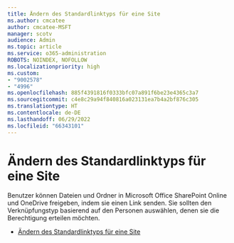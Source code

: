 ```yaml
---
title: Ändern des Standardlinktyps für eine Site
ms.author: cmcatee
author: cmcatee-MSFT
manager: scotv
audience: Admin
ms.topic: article
ms.service: o365-administration
ROBOTS: NOINDEX, NOFOLLOW
ms.localizationpriority: high
ms.custom:
- "9002578"
- "4996"
ms.openlocfilehash: 885f4391816f0333bfc07a891f6be23e4365c3a7
ms.sourcegitcommit: c4e8c29a94f840816a023131ea7b4a2bf876c305
ms.translationtype: HT
ms.contentlocale: de-DE
ms.lasthandoff: 06/29/2022
ms.locfileid: "66343101"
---
```

# <a name="change-the-default-link-type-for-a-site"></a>Ändern des Standardlinktyps für eine Site

Benutzer können Dateien und Ordner in Microsoft Office SharePoint Online und OneDrive freigeben, indem sie einen Link senden. Sie sollten den Verknüpfungstyp basierend auf den Personen auswählen, denen sie die Berechtigung erteilen möchten.

- [Ändern des Standardlinktyps für eine Site](https://docs.microsoft.com/sharepoint/change-default-sharing-link)
